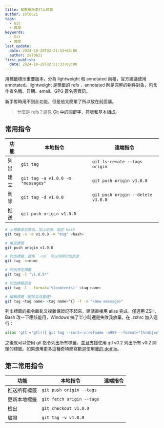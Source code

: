 ```yaml
---
title: 幫重要版本打上標籤
author: zsl0621
tags:
  - Git
  - 教學
keywords:
  - Git
  - 教學
last_update:
  date: 2024-10-20T02:21:33+08:00
  author: zsl0621
first_publish:
  date: 2024-10-20T02:21:33+08:00
---
```


用標籤標示重要版本，分為 lightweight 和 annotated 兩種，官方建議使用 annotated。lightweight 是簡單的 refs ，annotated 則是完整的物件對象，包含作者名稱、日期、email、GPG 簽名等資訊。

新手暫時用不到此功能，但是他太簡單了所以放在前面講。

> 什麼是 refs？請見 [Git 中的關鍵字、符號和基本組成](../preliminaries/keyword#basics)。

## 常用指令

<div style={{ display: 'flex', justifyContent: 'center', alignItems: 'flex-start' }}>

| 功能 | 本地指令 | 遠端指令 |
|---|---|---|
| 列出 | `git tag` | `git ls-remote --tags origin` |
| 建立 | `git tag -a v1.0.0 -m "messages"` | `git push origin v1.0.0` |  
| 刪除 | `git tag -d v1.0.0` | `git push origin --delete v1.0.0` |  
| 推送 | `git push origin v1.0.0` |  |  

</div>

```bash
# 上標籤並且簽名、加上訊息、指定 hash
git tag -s -a v1.0.0 -m "msg" <hash>

# 推送標籤
git push origin v1.0.0

# 列出標籤，使用 `-n9` 可以同時印出訊息
git tag -n<num>

# 列出特定標籤
git tag -l "v1.8.5*"

# 印出標籤訊息
git tag -l --format='%(contents)' <tag name>

# 編輯標籤（刪除並且重建）
git tag <tag name> <tag name>^{} -f -m "<new message>"
```

列出標籤的指令雜亂又複雜保證記不起來，建議直接用 alias 完成。僅適用 ZSH，Bash 改一下應該能用，Windows 搞了半小時還是失敗我放棄。在 .zshrc 加入這行：

```sh
alias 'gtl'='gtl(){ git tag --sort=-v:refname -n999 --format="[%(objectname:short) %(refname:short)] %(contents:lines=999)%0a" --list "${1}*" }; noglob gtl'
```

之後就可以使用 gtl 指令列出所有標籤，並且支援使用 gtl v0.2 列出所有 v0.2 開頭的標籤。如果想用更多這種奇特簡寫歡迎使用[我的 dotfile](https://github.com/ZhenShuo2021/dotfiles)。

## 第二常用指令

| 功能 | 本地指令 | 遠端指令 |
|---|---|---|
| 推送所有標籤 | `git push origin --tags` |  |  
| 更新本地標籤 | `git fetch origin --tags` |  |  
| 檢出 | `git checkout v1.0.0` |  |  
| 驗證 | `git tag -v v1.0.0` |  |  
